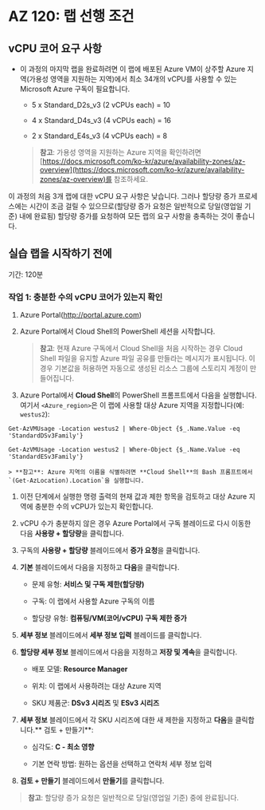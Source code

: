 ﻿# AZ 120: 랩 선행 조건

## vCPU 코어 요구 사항

-   이 과정의 마지막 랩을 완료하려면 이 랩에 배포된 Azure VM이 상주할 Azure 지역(가용성 영역을 지원하는 지역)에서 최소 34개의 vCPU를 사용할 수 있는 Microsoft Azure 구독이 필요합니다.

    -   5 x Standard_D2s_v3 (2 vCPUs each) = 10

    -   4 x Standard_D4s_v3 (4 vCPUs each) = 16

    -   2 x Standard_E4s_v3 (4 vCPUs each) = 8

    > **참고**: 가용성 영역을 지원하는 Azure 지역을 확인하려면 [https://docs.microsoft.com/ko-kr/azure/availability-zones/az-overview](https://docs.microsoft.com/ko-kr/azure/availability-zones/az-overview)를 참조하세요.

이 과정의 처음 3개 랩에 대한 vCPU 요구 사항은 낮습니다. 그러나 할당량 증가 프로세스에는 시간이 조금 걸릴 수 있으므로(할당량 증가 요청은 일반적으로 당일(영업일 기준) 내에 완료됨) 할당량 증가를 요청하여 모든 랩의 요구 사항을 충족하는 것이 좋습니다.

## 실습 랩을 시작하기 전에

기간: 120분

### 작업 1: 충분한 수의 vCPU 코어가 있는지 확인

1.  Azure Portal(<http://portal.azure.com>) 

1.  Azure Portal에서 Cloud Shell의 PowerShell 세션을 시작합니다. 

    > **참고**: 현재 Azure 구독에서 Cloud Shell을 처음 시작하는 경우 Cloud Shell 파일을 유지할 Azure 파일 공유를 만들라는 메시지가 표시됩니다. 이 경우 기본값을 허용하면 자동으로 생성된 리소스 그룹에 스토리지 계정이 만들어집니다.

1.  Azure Portal에서 **Cloud Shell**의 PowerShell 프롬프트에서 다음을 실행합니다. 여기서 `<Azure_region>`은 이 랩에 사용할 대상 Azure 지역을 지정합니다(예: `westus2`):

```
Get-AzVMUsage -Location westus2 | Where-Object {$_.Name.Value -eq 'StandardDSv3Family'}

Get-AzVMUsage -Location westus2 | Where-Object {$_.Name.Value -eq 'StandardESv3Family'}

``` 

    > **참고**: Azure 지역의 이름을 식별하려면 **Cloud Shell**의 Bash 프롬프트에서 `(Get-AzLocation).Location`을 실행합니다.
   
1.  이전 단계에서 실행한 명령 출력의 현재 값과 제한 항목을 검토하고 대상 Azure 지역에 충분한 수의 vCPU가 있는지 확인합니다.

1.  vCPU 수가 충분하지 않은 경우 Azure Portal에서 구독 블레이드로 다시 이동한 다음 **사용량 + 할당량**을 클릭합니다. 

1.  구독의 **사용량 + 할당량** 블레이드에서 **증가 요청**을 클릭합니다.

1.  **기본** 블레이드에서 다음을 지정하고 **다음**을 클릭합니다.

    -   문제 유형: **서비스 및 구독 제한(할당량)**

    -   구독: 이 랩에서 사용할 Azure 구독의 이름

    -   할당량 유형: **컴퓨팅/VM(코어/vCPU) 구독 제한 증가**

1.  **세부 정보** 블레이드에서 **세부 정보 입력** 블레이드를 클릭합니다. 

1.  **할당량 세부 정보** 블레이드에서 다음을 지정하고 **저장 및 계속**을 클릭합니다.

    -   배포 모델: **Resource Manager**

    -   위치: 이 랩에서 사용하려는 대상 Azure 지역

    -   SKU 제품군: **DSv3 시리즈** 및 **ESv3 시리즈**

1.  **세부 정보** 블레이드에서 각 SKU 시리즈에 대한 새 제한을 지정하고 **다음**을 클릭합니다.** 검토 + 만들기**:

    -   심각도: **C - 최소 영향**

    -   기본 연락 방법: 원하는 옵션을 선택하고 연락처 세부 정보 입력

1.  **검토 + 만들기** 블레이드에서 **만들기**를 클릭합니다.

   > **참고**: 할당량 증가 요청은 일반적으로 당일(영업일 기준) 중에 완료됩니다.